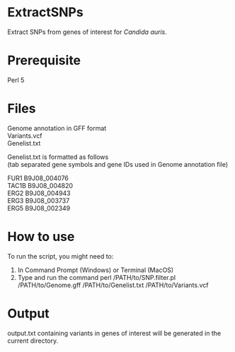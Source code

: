 # ExtractSNPs
Extract SNPs from genes of interest for *Candida auris*.
# Prerequisite
Perl 5 <br />
# Files
Genome annotation in GFF format <br />
Variants.vcf  <br />
Genelist.txt <br />

Genelist.txt is formatted as follows <br />
(tab separated gene symbols and gene IDs used in Genome annotation file) <br />

FUR1 B9J08_004076 <br />
TAC1B	B9J08_004820 <br />
ERG2 B9J08_004943 <br />
ERG3 B9J08_003737 <br />
ERG5 B9J08_002349 <br />

# How to use
To run the script, you might need to: <br />
  1. In Command Prompt (Windows) or Terminal (MacOS)  <br />
  2. Type and run the command perl /PATH/to/SNP.filter.pl /PATH/to/Genome.gff /PATH/to/Genelist.txt /PATH/to/Variants.vcf <br />

# Output
output.txt containing variants in genes of interest will be generated in the current directory.
